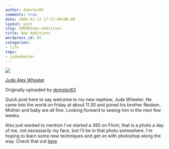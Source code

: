 ```yaml
---
author: domster83
comments: true
date: 2009-01-12 17:57:04+00:00
layout: post
slug: 200901new-additions
title: New Additions
wordpress_id: 65
categories:
- life
tags:
- judewheeler
---
```


[![](http://farm4.static.flickr.com/3366/3192007486_3b4c0dace6_m.jpg)](http://www.flickr.com/photos/domster83/3192007486/)

[Jude Alex Wheeler](http://www.flickr.com/photos/domster83/3192007486/)




Originally uploaded by [domster83](http://www.flickr.com/people/domster83/)





Quick post here to say welcome to my new nephew, Jude Wheeler. He came into the world on friday at about 11.30 and joined his brother Reuben. Mother and baby are all fine. Looking forward to seeing him in the next few weeks.




Also just wanted to mention I've started a 365 on Flickr, that is a photo a day of me, not necessarily my face, but I'll be in that photo somewhere. I'm hoping to learn some new techniques and get on with photoshop along the way. Check that out [here](http://www.flickr.com/photos/domster83/sets/72157612073076834/)
